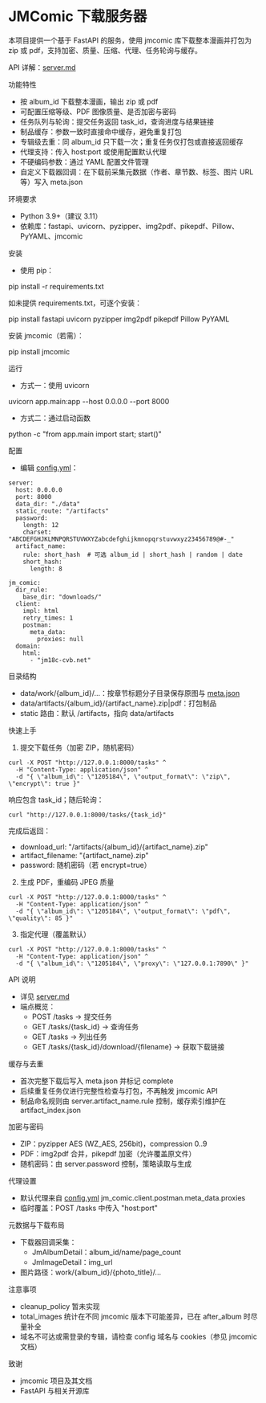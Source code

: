 # JMComic 下载服务器

本项目提供一个基于 FastAPI 的服务，使用 jmcomic 库下载整本漫画并打包为 zip 或 pdf，支持加密、质量、压缩、代理、任务轮询与缓存。

API 详解：[server.md](server.md)

功能特性
- 按 album_id 下载整本漫画，输出 zip 或 pdf
- 可配置压缩等级、PDF 图像质量、是否加密与密码
- 任务队列与轮询：提交任务返回 task_id，查询进度与结果链接
- 制品缓存：参数一致时直接命中缓存，避免重复打包
- 专辑级去重：同 album_id 只下载一次；重复任务仅打包或直接返回缓存
- 代理支持：传入 host:port 或使用配置默认代理
- 不硬编码参数：通过 YAML 配置文件管理
- 自定义下载器回调：在下载前采集元数据（作者、章节数、标签、图片 URL 等）写入 meta.json

环境要求
- Python 3.9+（建议 3.11）
- 依赖库：fastapi、uvicorn、pyzipper、img2pdf、pikepdf、Pillow、PyYAML、jmcomic

安装
- 使用 pip：

pip install -r requirements.txt

如未提供 requirements.txt，可逐个安装：

pip install fastapi uvicorn pyzipper img2pdf pikepdf Pillow PyYAML

安装 jmcomic（若需）：

pip install jmcomic

运行
- 方式一：使用 uvicorn

uvicorn app.main:app --host 0.0.0.0 --port 8000

- 方式二：通过启动函数

python -c "from app.main import start; start()"

配置
- 编辑 [config.yml](config.yml)：
```
server:
  host: 0.0.0.0
  port: 8000
  data_dir: "./data"
  static_route: "/artifacts"
  password:
    length: 12
    charset: "ABCDEFGHJKLMNPQRSTUVWXYZabcdefghijkmnopqrstuvwxyz23456789@#-_"
  artifact_name:
    rule: short_hash  # 可选 album_id | short_hash | random | date
    short_hash:
      length: 8

jm_comic:
  dir_rule:
    base_dir: "downloads/"
  client:
    impl: html
    retry_times: 1
    postman:
      meta_data:
        proxies: null
  domain:
    html:
      - "jm18c-cvb.net"
```
目录结构
- data/work/{album_id}/...：按章节标题分子目录保存原图与 [meta.json](data/work)
- data/artifacts/{album_id}/{artifact_name}.zip|pdf：打包制品
- static 路由：默认 /artifacts，指向 data/artifacts

快速上手
1) 提交下载任务（加密 ZIP，随机密码）
```
curl -X POST "http://127.0.0.1:8000/tasks" ^
  -H "Content-Type: application/json" ^
  -d "{ \"album_id\": \"1205184\", \"output_format\": \"zip\", \"encrypt\": true }"
```
响应包含 task_id；随后轮询：
```
curl "http://127.0.0.1:8000/tasks/{task_id}"
```
完成后返回：
- download_url: "/artifacts/{album_id}/{artifact_name}.zip"
- artifact_filename: "{artifact_name}.zip"
- password: 随机密码（若 encrypt=true）

2) 生成 PDF，重编码 JPEG 质量
```
curl -X POST "http://127.0.0.1:8000/tasks" ^
  -H "Content-Type: application/json" ^
  -d "{ \"album_id\": \"1205184\", \"output_format\": \"pdf\", \"quality\": 85 }"
```
3) 指定代理（覆盖默认）
```
curl -X POST "http://127.0.0.1:8000/tasks" ^
  -H "Content-Type: application/json" ^
  -d "{ \"album_id\": \"1205184\", \"proxy\": \"127.0.0.1:7890\" }"
```
API 说明
- 详见 [server.md](erver.md)
- 端点概览：
  - POST /tasks → 提交任务
  - GET /tasks/{task_id} → 查询任务
  - GET /tasks → 列出任务
  - GET /tasks/{task_id}/download/{filename} → 获取下载链接

缓存与去重
- 首次完整下载后写入 meta.json 并标记 complete
- 后续重复任务仅进行完整性检查与打包，不再触发 jmcomic API
- 制品命名规则由 server.artifact_name.rule 控制，缓存索引维护在 artifact_index.json

加密与密码
- ZIP：pyzipper AES (WZ_AES, 256bit)，compression 0..9
- PDF：img2pdf 合并，pikepdf 加密（允许覆盖原文件）
- 随机密码：由 server.password 控制，策略读取与生成

代理设置
- 默认代理来自 [config.yml](config.yml) jm_comic.client.postman.meta_data.proxies
- 临时覆盖：POST /tasks 中传入 "host:port"

元数据与下载布局
- 下载器回调采集：
  - JmAlbumDetail：album_id/name/page_count
  - JmImageDetail：img_url
- 图片路径：work/{album_id}/{photo_title}/...

注意事项
- cleanup_policy 暂未实现
- total_images 统计在不同 jmcomic 版本下可能差异，已在 after_album 时尽量补全
- 域名不可达或需登录的专辑，请检查 config 域名与 cookies（参见 jmcomic 文档）

致谢
- jmcomic 项目及其文档
- FastAPI 与相关开源库
